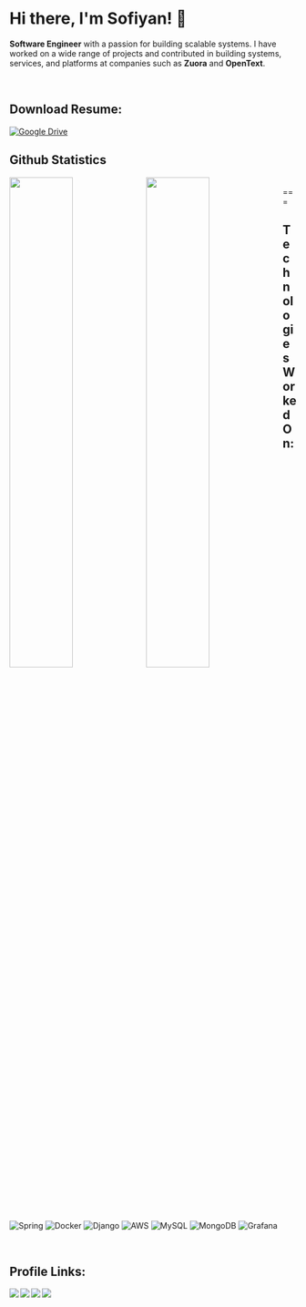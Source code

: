 # Hi there, I'm Sofiyan! 👋
<p>
<b>Software Engineer</b> with a passion for building scalable systems. I have worked on a wide range of projects and contributed in building systems, services, and platforms at companies such as <b>Zuora</b> and <b>OpenText</b>.
</p>
</br>

## Download Resume:
[![Google Drive](https://img.shields.io/badge/Google%20Drive-4285F4?style=for-the-badge&logo=googledrive&logoColor=white)](https://drive.google.com/file/d/1j06uCQKqlcHwoqp3pVO-zSXIzzczJoyZ/view?usp=sharing)
</br>

## Github Statistics
<img align="left" width="47%" src="https://github-readme-stats.vercel.app/api?username=sufiyan0211&show_icons=true&theme=transparent" />
<img align="left" width="47%" src="https://github-readme-stats.vercel.app/api/top-langs/?username=sufiyan0211&layout=compact&theme=transparent" />
</br>
===


## Technologies Worked On:
![Spring](https://img.shields.io/badge/spring-%236DB33F.svg?style=for-the-badge&logo=spring&logoColor=white)
![Docker](https://img.shields.io/badge/docker-%230db7ed.svg?style=for-the-badge&logo=docker&logoColor=white)
![Django](https://img.shields.io/badge/django-%23092E20.svg?style=for-the-badge&logo=django&logoColor=white)
![AWS](https://img.shields.io/badge/AWS-%23FF9900.svg?style=for-the-badge&logo=amazon-aws&logoColor=white)
![MySQL](https://img.shields.io/badge/mysql-%2300f.svg?style=for-the-badge&logo=mysql&logoColor=white)
![MongoDB](https://img.shields.io/badge/MongoDB-%234ea94b.svg?style=for-the-badge&logo=mongodb&logoColor=white)
![Grafana](https://img.shields.io/badge/grafana-%23F46800.svg?style=for-the-badge&logo=grafana&logoColor=white)

</br>


## Profile Links:
<a href="https://www.linkedin.com/in/mohammed-abdul-sofiyan-550049165/" target="_blank"> <img align="left" src="https://img.shields.io/badge/linkedin-%230077B5.svg?style=for-the-badge&logo=linkedin&logoColor=white"> </a>


<a href="https://auth.geeksforgeeks.org/user/sufiyan0211/practice" target="_blank"> <img align="left" src="https://img.shields.io/badge/GeeksforGeeks-gray?style=for-the-badge&logo=geeksforgeeks&logoColor=35914c"> </a>

<a href="https://leetcode.com/sufiyan0211/" target="_blank"> <img align="left" src="https://img.shields.io/badge/LeetCode-000000?style=for-the-badge&logo=LeetCode&logoColor=#d16c06"> </a>

<a href="https://www.sufiyandev.com/" target="_blank"> <img align="left" src="https://img.shields.io/badge/Portfolio-%23000000.svg?style=for-the-badge&logo=firefox&logoColor=#FF7139"> </a>
